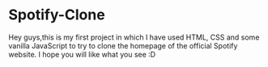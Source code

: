 # Spotify-Clone
 Hey guys,this is my first project in which I have used HTML, CSS and some vanilla JavaScript to try to clone the homepage of the official Spotify website. I hope you will like what you see :D
